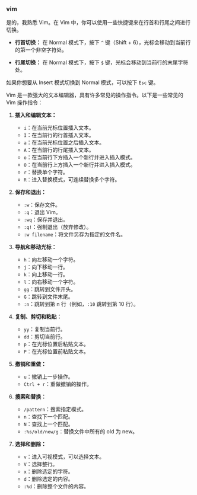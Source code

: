 ### vim

是的，我熟悉 Vim。在 Vim 中，你可以使用一些快捷键来在行首和行尾之间进行切换。

- **行首切换：** 在 Normal 模式下，按下 `^` 键（Shift + 6），光标会移动到当前行的第一个非空字符处。

- **行尾切换：** 在 Normal 模式下，按下 `$` 键，光标会移动到当前行的末尾字符处。

如果你想要从 Insert 模式切换到 Normal 模式，可以按下 `Esc` 键。

Vim 是一款强大的文本编辑器，具有许多常见的操作指令。以下是一些常见的 Vim 操作指令：

1. **插入和编辑文本：**

   - `i`：在当前光标位置插入文本。
   - `I`：在当前行的行首插入文本。
   - `a`：在当前光标位置之后插入文本。
   - `A`：在当前行的行尾插入文本。
   - `o`：在当前行下方插入一个新行并进入插入模式。
   - `O`：在当前行上方插入一个新行并进入插入模式。
   - `r`：替换单个字符。
   - `R`：进入替换模式，可连续替换多个字符。

2. **保存和退出：**

   - `:w`：保存文件。
   - `:q`：退出 Vim。
   - `:wq`：保存并退出。
   - `:q!`：强制退出（放弃修改）。
   - `:w filename`：将文件另存为指定的文件名。

3. **导航和移动光标：**
   - `h`：向左移动一个字符。
   - `j`：向下移动一行。
   - `k`：向上移动一行。
   - `l`：向右移动一个字符。
   - `gg`：跳转到文件开头。
   - `G`：跳转到文件末尾。
   - `:n`：跳转到第 n 行（例如，`:10` 跳转到第 10 行）。

4. **复制、剪切和粘贴：**

   - `yy`：复制当前行。
   - `dd`：剪切当前行。
   - `p`：在光标位置后粘贴文本。
   - `P`：在光标位置前粘贴文本。

5. **撤销和重做：**

   - `u`：撤销上一步操作。
   - `Ctrl + r`：重做撤销的操作。                             

6. **搜索和替换：**

   - `/pattern`：搜索指定模式。
   - `n`：查找下一个匹配。
   - `N`：查找上一个匹配。
   - `:%s/old/new/g`：替换文件中所有的 old 为 new。

7. **选择和删除：**
   - `v`：进入可视模式，可以选择文本。
   - `V`：选择整行。
   - `x`：删除选定的字符。
   - `d`：删除选定的内容。
   - `:%d`：删除整个文件的内容。

